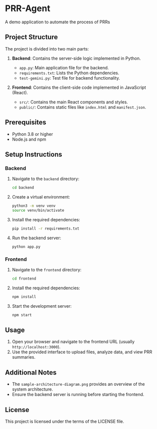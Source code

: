 # PRR-Agent
A demo application to automate the process of PRRs

## Project Structure

The project is divided into two main parts:

1. **Backend**: Contains the server-side logic implemented in Python.
   - `app.py`: Main application file for the backend.
   - `requirements.txt`: Lists the Python dependencies.
   - `test-gemini.py`: Test file for backend functionality.

2. **Frontend**: Contains the client-side code implemented in JavaScript (React).
   - `src/`: Contains the main React components and styles.
   - `public/`: Contains static files like `index.html` and `manifest.json`.

## Prerequisites

- Python 3.8 or higher
- Node.js and npm

## Setup Instructions

### Backend

1. Navigate to the `backend` directory:
   ```bash
   cd backend
   ```
2. Create a virtual environment:
   ```bash
   python3 -m venv venv
   source venv/bin/activate
   ```
3. Install the required dependencies:
   ```bash
   pip install -r requirements.txt
   ```
4. Run the backend server:
   ```bash
   python app.py
   ```

### Frontend

1. Navigate to the `frontend` directory:
   ```bash
   cd frontend
   ```
2. Install the required dependencies:
   ```bash
   npm install
   ```
3. Start the development server:
   ```bash
   npm start
   ```

## Usage

1. Open your browser and navigate to the frontend URL (usually `http://localhost:3000`).
2. Use the provided interface to upload files, analyze data, and view PRR summaries.

## Additional Notes

- The `sample-architecture-diagram.png` provides an overview of the system architecture.
- Ensure the backend server is running before starting the frontend.

## License

This project is licensed under the terms of the LICENSE file.
